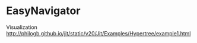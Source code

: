 EasyNavigator
==========
Visualization http://philogb.github.io/jit/static/v20/Jit/Examples/Hypertree/example1.html
